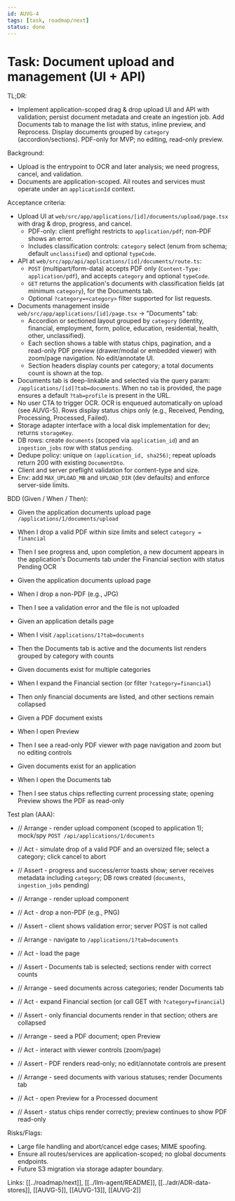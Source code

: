 ```yaml
---
id: AUVG-4
tags: [task, roadmap/next]
status: done
---
```


# Task: Document upload and management (UI + API)

TL;DR:

- Implement application-scoped drag & drop upload UI and API with validation; persist document metadata and create an ingestion job. Add Documents tab to manage the list with status, inline preview, and Reprocess. Display documents grouped by `category` (accordion/sections). PDF-only for MVP; no editing, read-only preview.

Background:

- Upload is the entrypoint to OCR and later analysis; we need progress, cancel, and validation.
- Documents are application-scoped. All routes and services must operate under an `applicationId` context.

Acceptance criteria:

- Upload UI at `web/src/app/applications/[id]/documents/upload/page.tsx` with drag & drop, progress, and cancel.
  - PDF-only: client preflight restricts to `application/pdf`; non-PDF shows an error.
  - Includes classification controls: `category` select (enum from schema; default `unclassified`) and optional `typeCode`.
- API at `web/src/app/api/applications/[id]/documents/route.ts`:
  - `POST` (multipart/form-data) accepts PDF only (`Content-Type: application/pdf`), and accepts `category` and optional `typeCode`.
  - `GET` returns the application's documents with classification fields (at minimum `category`), for the Documents tab.
  - Optional `?category=<category>` filter supported for list requests.
- Documents management inside `web/src/app/applications/[id]/page.tsx` → "Documents" tab:
  - Accordion or sectioned layout grouped by `category` (identity, financial, employment, form, police, education, residential, health, other, unclassified).
  - Each section shows a table with status chips, pagination, and a read-only PDF preview (drawer/modal or embedded viewer) with zoom/page navigation. No edit/annotate UI.
  - Section headers display counts per category; a total documents count is shown at the top.
- Documents tab is deep-linkable and selected via the query param: `/applications/[id]?tab=documents`. When no `tab` is provided, the page ensures a default `?tab=profile` is present in the URL.
- No user CTA to trigger OCR. OCR is enqueued automatically on upload (see AUVG-5). Rows display status chips only (e.g., Received, Pending, Processing, Processed, Failed).
- Storage adapter interface with a local disk implementation for dev; returns `storageKey`.
- DB rows: create `documents` (scoped via `application_id`) and an `ingestion_jobs` row with status `pending`.
- Dedupe policy: unique on `(application_id, sha256)`; repeat uploads return 200 with existing `DocumentDto`.
- Client and server preflight validation for content-type and size.
- Env: add `MAX_UPLOAD_MB` and `UPLOAD_DIR` (dev defaults) and enforce server-side limits.

BDD (Given / When / Then):

- Given the application documents upload page `/applications/1/documents/upload`
- When I drop a valid PDF within size limits and select `category = financial`
- Then I see progress and, upon completion, a new document appears in the application's Documents tab under the Financial section with status Pending OCR

- Given the application documents upload page
- When I drop a non-PDF (e.g., JPG)
- Then I see a validation error and the file is not uploaded

- Given an application details page
- When I visit `/applications/1?tab=documents`
- Then the Documents tab is active and the documents list renders grouped by category with counts

- Given documents exist for multiple categories
- When I expand the Financial section (or filter `?category=financial`)
- Then only financial documents are listed, and other sections remain collapsed

- Given a PDF document exists
- When I open Preview
- Then I see a read-only PDF viewer with page navigation and zoom but no editing controls

- Given documents exist for an application
- When I open the Documents tab
- Then I see status chips reflecting current processing state; opening Preview shows the PDF as read-only

Test plan (AAA):

- // Arrange - render upload component (scoped to application 1); mock/spy `POST /api/applications/1/documents`
- // Act - simulate drop of a valid PDF and an oversized file; select a category; click cancel to abort
- // Assert - progress and success/error toasts show; server receives metadata including `category`; DB rows created (`documents`, `ingestion_jobs` pending)

- // Arrange - render upload component
- // Act - drop a non-PDF (e.g., PNG)
- // Assert - client shows validation error; server POST is not called

- // Arrange - navigate to `/applications/1?tab=documents`
- // Act - load the page
- // Assert - Documents tab is selected; sections render with correct counts

- // Arrange - seed documents across categories; render Documents tab
- // Act - expand Financial section (or call GET with `?category=financial`)
- // Assert - only financial documents render in that section; others are collapsed

- // Arrange - seed a PDF document; open Preview
- // Act - interact with viewer controls (zoom/page)
- // Assert - PDF renders read-only; no edit/annotate controls are present

- // Arrange - seed documents with various statuses; render Documents tab
- // Act - open Preview for a Processed document
- // Assert - status chips render correctly; preview continues to show PDF read-only

Risks/Flags:

- Large file handling and abort/cancel edge cases; MIME spoofing.
- Ensure all routes/services are application-scoped; no global documents endpoints.
- Future S3 migration via storage adapter boundary.

Links: [[../roadmap/next]], [[../llm-agent/README]], [[../adr/ADR-data-stores]], [[AUVG-5]], [[AUVG-13]], [[AUVG-2]]
